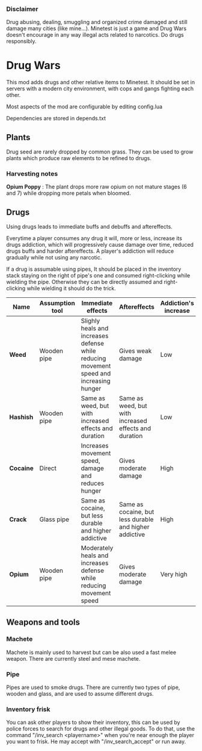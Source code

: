 ### Disclaimer
Drug abusing, dealing, smuggling and organized crime damaged and still damage many cities (like mine...). Minetest is just a game and Drug Wars doesn't encourage in any way illegal acts related to narcotics. Do drugs responsibly.

# **Drug Wars**

This mod adds drugs and other relative items to Minetest. It should be set in servers with a modern city environment, with cops and gangs fighting each other.

Most aspects of the mod are configurable by editing config.lua

Dependencies are stored in depends.txt

## **Plants**

Drug seed are rarely dropped by common grass. They can be used to grow plants which produce raw elements to be refined to drugs.

### **Harvesting notes**

**Opium Poppy** : The plant drops more raw opium on not mature stages (6 and 7) while dropping more petals when bloomed.

## **Drugs**

Using drugs leads to immediate buffs and debuffs and aftereffects.

Everytime a player consumes any drug it will, more or less, increase its drugs addiction, which will progressively cause damage over time, reduced drugs buffs and harder aftereffects. A player's addiction will reduce gradually while not using any narcotic.

If a drug is assumable using pipes, It should be placed in the inventory stack staying on the right of pipe's one and consumed right-clicking while wielding the pipe. Otherwise they can be directly assumed and right-clicking while wielding it should do the trick.

Name | Assumption tool | Immediate effects | Aftereffects | Addiction's increase
--- | --- | --- | --- | ---
**Weed** | Wooden pipe | Slighly heals and increases defense while reducing movement speed and increasing hunger | Gives weak damage | Low 
**Hashish** | Wooden pipe | Same as weed, but with increased effects and duration | Same as weed, but with increased effects and duration | Low 
**Cocaine** | Direct | Increases movement speed, damage and reduces hunger | Gives moderate damage | High
**Crack** | Glass pipe | Same as cocaine, but less durable and higher addictive | Same as cocaine, but less durable and higher addictive | High
**Opium** | Wooden pipe | Moderately heals and increases defense while reducing movement speed | Gives moderate damage | Very high

## **Weapons and tools**

### **Machete**

Machete is mainly used to harvest but can be also used a fast melee weapon. There are currently steel and mese machete.

### **Pipe**

Pipes are used to smoke drugs. There are currently two types of pipe, wooden and glass, and are used to assume different drugs.

### **Inventory frisk**

You can ask other players to show their inventory, this can be used by police forces to search for drugs and other illegal goods. To do that, use the command "/inv_search \<playername>" when you're near enough the player you want to frisk. He may accept with "/inv_search_accept" or run away.
